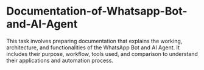 # Documentation-of-Whatsapp-Bot-and-AI-Agent
This task involves preparing documentation that explains the working, architecture, and functionalities of the WhatsApp Bot and AI Agent. It includes their purpose, workflow, tools used, and comparison to understand their applications and automation process.
